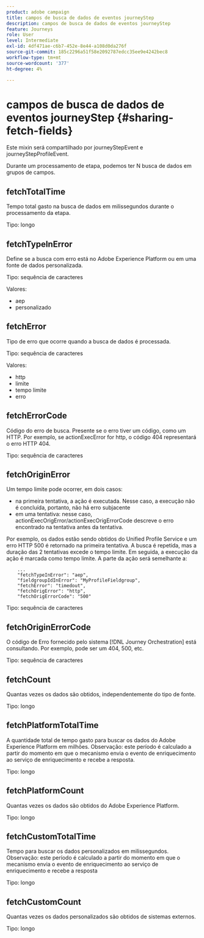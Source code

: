 ```yaml
---
product: adobe campaign
title: campos de busca de dados de eventos journeyStep
description: campos de busca de dados de eventos journeyStep
feature: Journeys
role: User
level: Intermediate
exl-id: 4df471ae-c6b7-452e-8e44-a108d0da276f
source-git-commit: 185c2296a51f58e2092787edcc35ee9e4242bec8
workflow-type: tm+mt
source-wordcount: '377'
ht-degree: 4%

---
```


# campos de busca de dados de eventos journeyStep {#sharing-fetch-fields}

Este mixin será compartilhado por journeyStepEvent e journeyStepProfileEvent.

Durante um processamento de etapa, podemos ter N busca de dados em grupos de campos.

## fetchTotalTime

Tempo total gasto na busca de dados em milissegundos durante o processamento da etapa.

Tipo: longo

## fetchTypeInError

Define se a busca com erro está no Adobe Experience Platform ou em uma fonte de dados personalizada.

Tipo: sequência de caracteres

Valores:
* aep
* personalizado

## fetchError

Tipo de erro que ocorre quando a busca de dados é processada.

Tipo: sequência de caracteres

Valores:
* http
* limite
* tempo limite
* erro

## fetchErrorCode

Código do erro de busca. Presente se o erro tiver um código, como um HTTP. Por exemplo, se actionExecError for http, o código 404 representará o erro HTTP 404.

Tipo: sequência de caracteres

## fetchOriginError

Um tempo limite pode ocorrer, em dois casos:

* na primeira tentativa, a ação é executada. Nesse caso, a execução não é concluída, portanto, não há erro subjacente
* em uma tentativa: nesse caso, actionExecOrigError/actionExecOrigErrorCode descreve o erro encontrado na tentativa antes da tentativa.

Por exemplo, os dados estão sendo obtidos do Unified Profile Service e um erro HTTP 500 é retornado na primeira tentativa. A busca é repetida, mas a duração das 2 tentativas excede o tempo limite. Em seguida, a execução da ação é marcada como tempo limite. A parte da ação será semelhante a:

```
    ...
    "fetchTypeInError": "aep",
    "fieldgroupIdInError": "MyProfileFieldgroup",
    "fetchError": "timedout",
    "fetchOrigError": "http",
    "fetchOrigErrorCode": "500"
```

Tipo: sequência de caracteres

## fetchOriginErrorCode

O código de Erro fornecido pelo sistema [!DNL Journey Orchestration] está consultando. Por exemplo, pode ser um 404, 500, etc.

Tipo: sequência de caracteres

## fetchCount

Quantas vezes os dados são obtidos, independentemente do tipo de fonte.

Tipo: longo

## fetchPlatformTotalTime

A quantidade total de tempo gasto para buscar os dados do Adobe Experience Platform em milhões. Observação: este período é calculado a partir do momento em que o mecanismo envia o evento de enriquecimento ao serviço de enriquecimento e recebe a resposta.

Tipo: longo

## fetchPlatformCount

Quantas vezes os dados são obtidos do Adobe Experience Platform.

Tipo: longo

## fetchCustomTotalTime

Tempo para buscar os dados personalizados em milissegundos. Observação: este período é calculado a partir do momento em que o mecanismo envia o evento de enriquecimento ao serviço de enriquecimento e recebe a resposta

Tipo: longo

## fetchCustomCount

Quantas vezes os dados personalizados são obtidos de sistemas externos.

Tipo: longo
